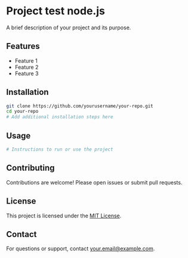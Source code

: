 # Project test node.js

A brief description of your project and its purpose.

## Features

- Feature 1
- Feature 2
- Feature 3

## Installation

```bash
git clone https://github.com/yourusername/your-repo.git
cd your-repo
# Add additional installation steps here
```

## Usage

```bash
# Instructions to run or use the project
```

## Contributing

Contributions are welcome! Please open issues or submit pull requests.

## License

This project is licensed under the [MIT License](LICENSE).

## Contact

For questions or support, contact [your.email@example.com](mailto:your.email@example.com).